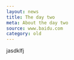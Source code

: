 ```yaml
---
layout: news
title: The day two
meta: About the day two
source: www.baidu.com
category: old
---
```


jasdklfj
